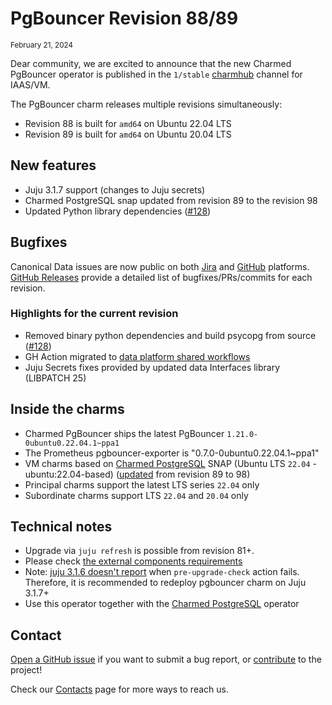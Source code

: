 # PgBouncer Revision 88/89

<sub>February 21, 2024</sub>

Dear community, we are excited to announce that the new Charmed PgBouncer operator is published in the `1/stable` [charmhub](https://charmhub.io/pgbouncer?channel=1/stable) channel for IAAS/VM.

The PgBouncer charm releases multiple revisions simultaneously:
* Revision 88 is built for `amd64` on Ubuntu 22.04 LTS
* Revision 89 is built for `amd64` on Ubuntu 20.04 LTS

## New features

* Juju 3.1.7 support (changes to Juju secrets)
* Charmed PostgreSQL snap updated from revision 89 to the revision 98
* Updated Python library dependencies ([#128](https://github.com/canonical/pgbouncer-operator/pull/128))

## Bugfixes

Canonical Data issues are now public on both [Jira](https://warthogs.atlassian.net/jira/software/c/projects/DPE/issues/) and [GitHub](https://github.com/canonical/pgbouncer-operator/issues) platforms. [GitHub Releases](https://github.com/canonical/pgbouncer-operator/releases) provide a detailed list of bugfixes/PRs/commits for each revision.

### Highlights for the current revision

* Removed binary python dependencies and build psycopg from source ([#128](https://github.com/canonical/pgbouncer-operator/pull/128))
* GH Action migrated to [data platform shared workflows](https://github.com/canonical/data-platform-workflows/)
* Juju Secrets fixes provided by updated data Interfaces library (LIBPATCH 25)

## Inside the charms

* Charmed PgBouncer ships the latest PgBouncer `1.21.0-0ubuntu0.22.04.1~ppa1`
* The Prometheus pgbouncer-exporter is "0.7.0-0ubuntu0.22.04.1~ppa1"
* VM charms based on [Charmed PostgreSQL](https://snapcraft.io/charmed-postgresql) SNAP (Ubuntu LTS `22.04` - ubuntu:22.04-based) ([updated](https://warthogs.atlassian.net/browse/DPE-3040) from revision 89 to 98)
* Principal charms support the latest LTS series `22.04` only
* Subordinate charms support LTS `22.04` and `20.04` only

## Technical notes

* Upgrade via `juju refresh` is possible from revision 81+.
* Please check [the external components requirements](/t/12307?channel=1/stable)
* Note: [juju 3.1.6 doesn't report](https://bugs.launchpad.net/juju/+bug/2037279) when `pre-upgrade-check` action fails. Therefore, it is recommended to redeploy pgbouncer charm on Juju 3.1.7+
* Use this operator together with the [Charmed PostgreSQL](https://charmhub.io/postgresql) operator

## Contact

[Open a GitHub issue](https://github.com/canonical/pgbouncer-operator/issues) if you want to submit a bug report, or [contribute](https://github.com/canonical/pgbouncer-operator/blob/main/CONTRIBUTING.md) to the project!

Check our [Contacts](/t/12305) page for more ways to reach us.